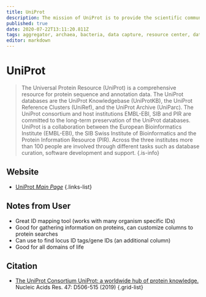```yaml
---
title: UniProt
description: The mission of UniProt is to provide the scientific community with a comprehensive, high-quality and freely accessible resource of protein sequence and functional information.
published: true
date: 2020-07-22T13:11:20.811Z
tags: aggregator, archaea, bacteria, data capture, resource center, database, proteomes, sequence identity, eukaryota, id mapping, locus tag
editor: markdown
---
```


# UniProt

> The Universal Protein Resource (UniProt) is a comprehensive resource for protein sequence and annotation data. The UniProt databases are the UniProt Knowledgebase (UniProtKB), the UniProt Reference Clusters (UniRef), and the UniProt Archive (UniParc). The UniProt consortium and host institutions EMBL-EBI, SIB and PIR are committed to the long-term preservation of the UniProt databases.
&NewLine;
UniProt is a collaboration between the European Bioinformatics Institute (EMBL-EBI), the SIB Swiss Institute of Bioinformatics and the Protein Information Resource (PIR). Across the three institutes more than 100 people are involved through different tasks such as database curation, software development and support.
{.is-info}


## Website

- [UniProt *Main Page*](https://www.uniprot.org/)
{.links-list}


## Notes from User
- Great ID mapping tool (works with many organism specific IDs)
- Good for gathering information on proteins, can customize columns to protein searches 
- Can use to find locus ID tags/gene IDs (an additional column)
- Good for all domains of life 


## Citation

- [The UniProt Consortium UniProt: a worldwide hub of protein knowledge.](https://academic.oup.com/nar/article/47/D1/D506/5160987) Nucleic Acids Res. 47: D506-515 (2019)
{.grid-list}